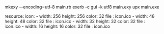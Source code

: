 mkexy --encoding=utf-8 main.rb
exerb -c gui -k utf8 main.exy
upx main.exe

resource:
  icon:
    - width: 256
      height: 256
      color: 32
      file : icon.ico
    - width: 48
      height: 48
      color: 32
      file : icon.ico
    - width: 32
      height: 32
      color: 32
      file : icon.ico
    - width: 16
      height: 16
      color: 32
      file : icon.ico